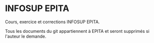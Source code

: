 # INFOSUP EPITA

Cours, exercice et corrections INFOSUP EPITA.

Tous les documents du git appartiennent à EPITA et seront supprimés si l'auteur le demande.
